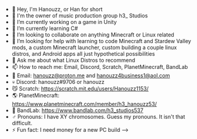 - 👋 Hey, I'm Hanouzz, or Han for short
- 🎵 I'm the owner of music production group h3_ Studios
- 🔭 I’m currently working on a game in Unity
- 🌱 I’m currently learning C# 
- 👯 I’m looking to collaborate on anything Minecraft or Linux related 
- 🤔 I’m looking for help with learning to code Minecraft and Stardew Valley mods, a custom Minecraft launcher, custom building a couple linux distros, and Android apps all just hypothetical possibilities
- 💬 Ask me about what Linux Distros to recommend
- 📫 How to reach me: Email, Discord, Scratch, PlanetMinecraft, BandLab
- 💌 Email: hanouzz@proton.me and hanouzz4business1@aol.com
- 💀 Discord: hanouzz#9706 or hanouzz
- 😼 Scratch: https://scratch.mit.edu/users/Hanouzz1153/
- 🌎 PlanetMinecraft: https://www.planetminecraft.com/member/h3_hanouzz53/
- 🧪 BandLab: https://www.bandlab.com/h3_studios537
- ♂️ Pronouns: I have XY chromosomes. Guess my pronouns. It isn't that difficult.
- ⚡ Fun fact: I need money for a new PC build 
-->

